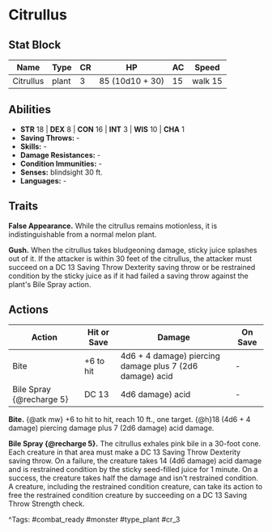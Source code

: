 # Citrullus

## Stat Block

| Name | Type | CR | HP | AC | Speed |
|------|------|----|----|----|-------|
| Citrullus | plant | 3 | 85 (10d10 + 30) | 15 | walk 15 |

## Abilities

- **STR** 18 | **DEX** 8 | **CON** 16 | **INT** 3 | **WIS** 10 | **CHA** 1
- **Saving Throws:** -  
- **Skills:** -  
- **Damage Resistances:** -  
- **Condition Immunities:** -  
- **Senses:** blindsight 30 ft.  
- **Languages:** -

## Traits

**False Appearance.** While the citrullus remains motionless, it is indistinguishable from a normal melon plant.

**Gush.** When the citrullus takes bludgeoning damage, sticky juice splashes out of it. If the attacker is within 30 feet of the citrullus, the attacker must succeed on a DC 13 Saving Throw Dexterity saving throw or be restrained condition by the sticky juice as if it had failed a saving throw against the plant's Bile Spray action.


## Actions

| Action | Hit or Save | Damage | On Save |
|--------|--------------|--------|----------|
| Bite | +6 to hit | 4d6 + 4 damage) piercing damage plus 7 (2d6 damage) acid | - |
| Bile Spray {@recharge 5} | DC 13 | 4d6 damage) acid | - |

**Bite.** {@atk mw} +6 to hit to hit, reach 10 ft., one target. {@h}18 (4d6 + 4 damage) piercing damage plus 7 (2d6 damage) acid damage.

**Bile Spray {@recharge 5}.** The citrullus exhales pink bile in a 30-foot cone. Each creature in that area must make a DC 13 Saving Throw Dexterity saving throw. On a failure, the creature takes 14 (4d6 damage) acid damage and is restrained condition by the sticky seed-filled juice for 1 minute. On a success, the creature takes half the damage and isn't restrained condition. A creature, including the restrained condition creature, can take its action to free the restrained condition creature by succeeding on a DC 13 Saving Throw Strength check.


^Tags: #combat_ready #monster #type_plant #cr_3